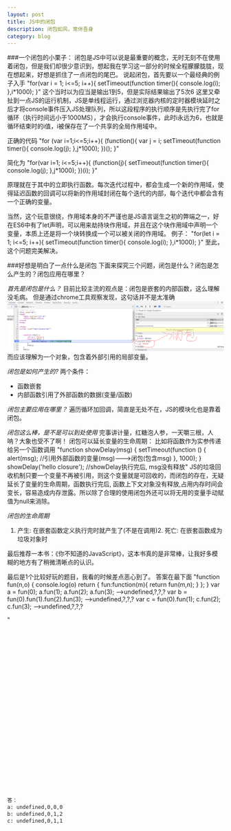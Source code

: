 ```yaml
---
layout: post
title: JS中的闭包
description: 闭包如风，常伴吾身
category: blog
---
```



###一个闭包的小栗子：
闭包是JS中可以说是最重要的概念，无时无刻不在使用着闭包，但是我们却很少意识到，想起我在学习这一部分的时候全程朦朦胧胧，现在想起来，好想是抓住了一点闭包的尾巴。
说起闭包，首先要以一个最经典的例子入手
		"for(var i = 1; i<=5; i++){
			setTimeout(function timer(){
				console.log(i);
		},i*1000);
	}"
这个当时以为应当是输出1到5，但是实际结果输出了5次6
这里又牵扯到一点JS的运行机制，JS是单线程运行，通过浏览器内核的定时器模块延时之后才将console事件压入JS处理队列，所以这段程序的执行顺序是先执行完了for循环（执行时间远小于1000MS），才会执行console事件，此时i永远为6，也就是循环结束时的i值，i被保存在了一个共享的全局作用域中。

正确的代码
	"for (var i=1;i<=5;i++){
		(function(){
			var j = i;
				setTimeout(function timer(){
					console.log(j);
				},j*1000);
		})();
	}"

简化为
	"for(var i=1; i<=5;i++){
		(function(j){
			setTimeout(function timer(){
				console.log(j);
			},j*1000);
		})(i);
	}"

原理就在于其中的立即执行函数。每次迭代过程中，都会生成一个新的作用域，使得延迟函数的回调可以将新的作用域封闭在每个迭代的内部，每个迭代中都会含有一个正确的变量。

当然，这个玩意很绕，作用域本身的不严谨也是JS语言诞生之初的弊端之一，好在ES6中有了let声明，可以用来劫持块作用域，并且在这个块作用域中声明一个变量，本质上还是将一个块转换成一个可以被关闭的作用域。
例子：
	"for(let i = 1; i<=5; i++){
		setTimeout(function timer(){
			console.log(i);
		},i*1000);
	}"
至此，这个问题完美解决。


###好想是明白了一点什么是闭包
下面来探究三个问题，闭包是什么？闭包是怎么产生的？闭包应用在哪里？

<em>首先是闭包是什么？</em>
目前比较主流的观点是：闭包是嵌套的内部函数，这么理解没毛病。
但是通过chrome工具观察发现，这句话并不是太准确
![chromeCloser](/imgs/chromecloser.png)
而应该理解为一个对象，包含着外部引用的局部变量。

<em>闭包是如何产生的?</em>
两个条件：
<ul>
	<li>函数嵌套</li>
	<li>内部函数引用了外部函数的数据(变量/函数)</li>
</ul>

<em>闭包主要应用在哪里？</em>
遍历循环加回调，简直是无处不在，JS的模块化也是靠着闭包。


<em>闭包这么棒，是不是可以到处使用</em>
完事讲计量，红糖泡人参，一天嚼三根，人呐？大象也受不了啊！
闭包可以延长变量的生命周期：
比如将函数作为实参传递给另一个函数调用
    "function showDelay(msg) {
        setTimeout(function () {
            alert(msg);         //引用外部函数的变量(msg)--->闭包(包含msg)
        }, 1000);
    }
    showDelay('hello closure');                               //showDelay执行完后, msg没有释放"
JS的垃圾回收机制只要一个变量不再被引用，则这个变量就是可回收的，而闭包的存在，无疑延长了变量的生命周期，函数执行完后, 函数上下文对象没有释放,占用内存时间会变长，容易造成内存泄露。所以除了合理的使用闭包外还可以将无用的变量手动赋值为null来消除。

<em>闭包的生命周期</em>
1. 产生: 在嵌套函数定义执行完时就产生了(不是在调用)2. 死亡: 在嵌套函数成为垃圾对象时


最后推荐一本书：《你不知道的JavaScript》，这本书真的是非常棒，让我好多模糊的地方有了稍微清晰点的认识。

最后是1个比较好玩的题目，我看的时候差点恶心到了。
答案在最下面
"function fun(n,o) {
        console.log(o)
        return {
            fun:function(m){
                return fun(m,n);
            }
        };
    }
    var a = fun(0);  a.fun(1);  a.fun(2);  a.fun(3);    -->undefined,?,?,?
    var b = fun(0).fun(1).fun(2).fun(3);     -->undefined,?,?,?
    var c = fun(0).fun(1);  c.fun(2);  c.fun(3);    -->undefined,?,?,?

"



<br><br><br><br><br><br><br><br><br><br><br><br><br><br><br><br><br><br><br><br><br><br>




























    答：
    a: undefined,0,0,0
    b: undefined,0,1,2
    c: undefined,0,1,1





